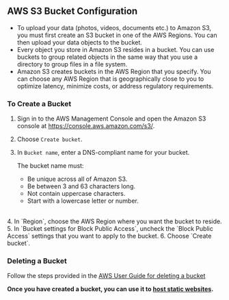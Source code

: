 ## AWS S3 Bucket Configuration
* To upload your data (photos, videos, documents etc.) to Amazon S3, you must first create an S3 bucket in one of the AWS Regions. You can then upload your data objects to the bucket.
* Every object you store in Amazon S3 resides in a bucket. You can use buckets to group related objects in the same way that you use a directory to group files in a file system.
* Amazon S3 creates buckets in the AWS Region that you specify. You can choose any AWS Region that is geographically close to you to optimize latency, minimize costs, or address regulatory requirements. 

### To Create a Bucket
1. Sign in to the AWS Management Console and open the Amazon S3 console at https://console.aws.amazon.com/s3/.
2. Choose `Create bucket`.
3. In `Bucket name`, enter a DNS-compliant name for your bucket.  

    The bucket name must:
    * Be unique across all of Amazon S3.
    * Be between 3 and 63 characters long.
    * Not contain uppercase characters.
    * Start with a lowercase letter or number.  
<br />
4. In `Region`, choose the AWS Region where you want the bucket to reside.
5. In `Bucket settings for Block Public Access`, uncheck the `Block Public Access` settings that you want to apply to the bucket.
6. Choose `Create bucket`.

### Deleting a Bucket
Follow the steps provided in the [AWS User Guide for deleting a bucket](https://docs.aws.amazon.com/AmazonS3/latest/user-guide/delete-bucket.html)

**Once you have created a bucket, you can use it to [host static websites](./static-site-hosting/md).**
